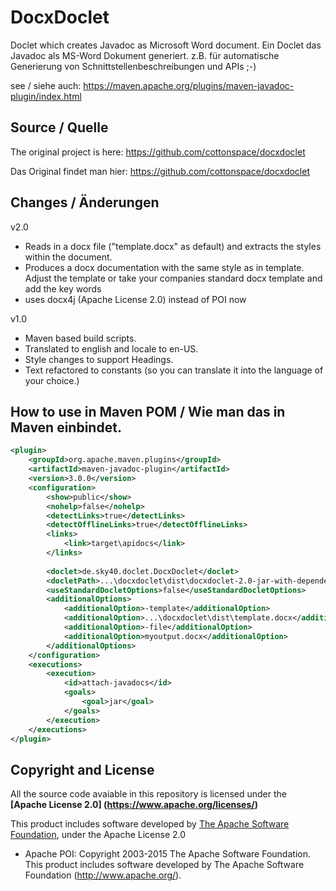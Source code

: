 # DocxDoclet
Doclet which creates Javadoc as Microsoft Word document.
Ein Doclet das Javadoc als MS-Word Dokument generiert. z.B. für automatische Generierung von Schnittstellenbeschreibungen und APIs ;-) 

see / siehe auch: https://maven.apache.org/plugins/maven-javadoc-plugin/index.html

## Source / Quelle

The original project is here: https://github.com/cottonspace/docxdoclet

Das Original findet man hier: https://github.com/cottonspace/docxdoclet

## Changes / Änderungen

v2.0
+ Reads in a docx file ("template.docx" as default) and extracts the styles within the document.
+ Produces a docx documentation with the same style as in template. Adjust the template or
  take your companies standard docx template and add the key words
+ uses docx4j (Apache License 2.0) instead of POI now

v1.0
+ Maven based build scripts.
+ Translated to english and locale to en-US. 
+ Style changes to support Headings.
+ Text refactored to constants (so you can translate it into the language of your choice.)  

## How to use in Maven POM / Wie man das in Maven einbindet.

```xml
<plugin>
    <groupId>org.apache.maven.plugins</groupId>
    <artifactId>maven-javadoc-plugin</artifactId>
    <version>3.0.0</version>
    <configuration>
        <show>public</show>
        <nohelp>false</nohelp>
        <detectLinks>true</detectLinks>
        <detectOfflineLinks>true</detectOfflineLinks>
        <links>   
            <link>target\apidocs</link>
        </links>
   
        <doclet>de.sky40.doclet.DocxDoclet</doclet>
        <docletPath>...\docxdoclet\dist\docxdoclet-2.0-jar-with-dependencies.jar</docletPath>
        <useStandardDocletOptions>false</useStandardDocletOptions>
        <additionalOptions>
            <additionalOption>-template</additionalOption>
            <additionalOption>...\docxdoclet\dist\template.docx</additionalOption>
            <additionalOption>-file</additionalOption>
            <additionalOption>myoutput.docx</additionalOption>
        </additionalOptions>                
    </configuration>
    <executions>
        <execution>
            <id>attach-javadocs</id>
            <goals>
                <goal>jar</goal>
            </goals>
        </execution>
    </executions>
</plugin>
```

## Copyright and License
All the source code avaiable in this repository is licensed under the **[Apache License 2.0] (https://www.apache.org/licenses/)**

This product includes software developed by [The Apache Software Foundation](http://www.apache.org/), under the Apache License 2.0
* Apache POI: Copyright 2003-2015 The Apache Software Foundation. This product includes software developed by
The Apache Software Foundation (http://www.apache.org/).
